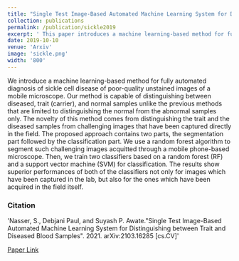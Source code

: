 ```yaml
---
title: "Single Test Image-Based Automated Machine Learning System for Distinguishing between Trait and Diseased Blood Samples"
collection: publications
permalink: /publication/sickle2019
excerpt: ' This paper introduces a machine learning-based method for fully automated diagnosis of sickle cell disease of poor-quality unstained images of a mobile microscope.'
date: 2019-10-10
venue: 'Arxiv'
image: 'sickle.png'
width: '800'
---
```

We introduce a machine learning-based method for fully automated diagnosis of sickle cell disease of poor-quality unstained images of a mobile microscope. Our method is capable of distinguishing between diseased, trait (carrier), and normal samples unlike the previous methods that are limited to distinguishing the normal from the abnormal samples only. The novelty of this method comes from distinguishing the trait and the diseased samples from challenging images that have been captured directly in the field. The proposed approach contains two parts, the segmentation part followed by the classification part. We use a random forest algorithm to segment such challenging images acquitted through a mobile phone-based microscope. Then, we train two classifiers based on a random forest (RF) and a support vector machine (SVM) for classification. The results show superior performances of both of the classifiers not only for images which have been captured in the lab, but also for the ones which have been acquired in the field itself.

### Citation
'Nasser, S., Debjani Paul, and Suyash P. Awate."Single Test Image-Based Automated Machine Learning System for Distinguishing between Trait and Diseased Blood Samples". 2021. arXiv:2103.16285 [cs.CV]'

[Paper Link](https://arxiv.org/pdf/2103.16285.pdf)
